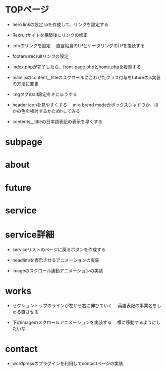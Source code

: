 # TOPページ

- hero linkの設定
  lpを作成して、リンクを設定する

<!-- - informationセクションのホバーする前まですこし黒くフィルターをかけて、ホバーしたときに明るくなるように変更 -->


- Recruitサイトを構築後にリンクの修正

- infoのリンクを設定
　直営給食のLPとケータリングのLPを接続する

- footerのrecruitリンクの設定

- index.phpが完了したら、front-page.phpとhome.phpを複製する

<!-- - すべてのページ共通で読み込むjsとそれぞれのページのjsを切り分けて管理をする
　基本的にgsapはすべてのページで読み込みをさせてもOK -->

<!-- - footerのアドレスをinfo@。。。に変更する -->

- main.jsのcontent__titleのスクロールに合わせたクラス付与をfutureのjs実装の方法に変更

- imgタグのalt設定をきにゅうする

- header iconを見やすくする
　mix-brend modeかボックスシャドウか、ほかの色を検討するかためhしてみる

- contents__titleの日本語表記の表示を早くする

# subpage

<!-- - subpage-heroのタイトルアニメーションの実装 -->




# about

<!-- - messageのフォントの確認 -->

<!-- - 代表取締役の左位置の調整 -->



# future

<!-- - subpage-Heroのヘッドラインのアニメーション実装
  クリップパスで隠しておいてスクロールで発火させて表示させる
  クリップパスを左から100%に大きくする。テキスト自体を少し左に置いておいてほぼ同時に表示させる -->

<!-- - enHeadlineのアンダーバーが左から右へ伸ばす
　テキストをクリップパスで表示できるようにしておく
　そのあとに下に隠しておいたテキストを上に表示させる -->
<!--
- descriptionヘッドラインをゆっくりと表示させる

- 02 03のimageをスクロールに合わせて、アニメーションさせる -->

# service

<!-- - descriptionヘッドラインをfutureと同じようにゆっくりと表示させる -->

<!-- - imageをスクロールに合わせてアニメーションさせる -->

<!-- - cateringの.を取り除く -->

<!-- - linkボタンのfont-weightをnomalに変更する -->

# service詳細

- serviceリストのページに戻るボタンを作成する

- headlineを表示させるアニメーションの実装

- imageのスクロール連動アニメーションの実装

# works

- セクショントップのラインが左から右に伸びていく
　英語表記の事業名をしゅる直させる

- 下のimageのスクロールアニメーションを実装する
　横に移動するようにしたいな

# contact

- wordpressのプラグインを利用してcontactページの実装